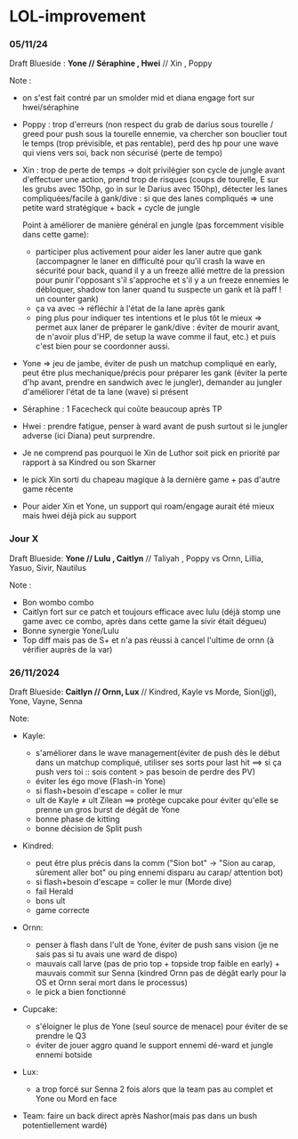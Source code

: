 # LOL-improvement

### 05/11/24
Draft Blueside : **Yone // Séraphine , Hwei** // Xin , Poppy 

Note : 
* on s'est fait contré par un smolder mid et diana engage fort sur hwei/séraphine 
* Poppy : trop d'erreurs (non respect du grab de darius sous tourelle / greed pour push sous la tourelle ennemie, va chercher son bouclier tout le temps (trop prévisible, et pas rentable), perd des hp pour une wave qui viens vers soi, back non sécurisé (perte de tempo)
* Xin : trop de perte de temps -> doit privilégier son cycle de jungle avant d'effectuer une action, prend trop de risques (coups de tourelle, E sur les grubs avec 150hp, go in sur le Darius avec 150hp), détecter les lanes compliquées/facile à gank/dive : si que des lanes compliqués => une petite ward stratégique + back + cycle de jungle 


   Point à améliorer de manière général en jungle (pas forcemment visible dans cette game): 
   * participer plus activement pour aider les laner autre que gank (accompagner le laner en difficulté pour qu'il crash la wave en sécurité pour back, quand il y a un freeze allié mettre de la pression pour punir l'opposant s'il s'approche et s'il y a un freeze ennemies le débloquer, shadow ton laner quand tu suspecte un gank et là paff ! un counter gank)
   * ça va avec -> réfléchir à l'état de la lane après gank 
   * ping plus pour indiquer tes intentions et le plus tôt le mieux => permet aux laner de préparer le gank/dive : éviter de mourir avant, de n'avoir plus d'HP, de setup la wave comme il faut, etc.) et puis c'est bien pour se coordonner aussi.




* Yone => jeu de jambe, éviter de push un matchup compliqué en early, peut être plus mechanique/précis pour préparer les gank (éviter la perte  d'hp avant, prendre en sandwich avec le jungler), demander au jungler d'améliorer l'état de ta lane (wave) si présent
* Séraphine : 1 Facecheck qui coûte beaucoup après TP
* Hwei : prendre fatigue, penser à ward avant de push surtout si le jungler adverse (ici Diana) peut surprendre.


* Je ne comprend pas pourquoi le Xin de Luthor soit pick en priorité par rapport à sa Kindred ou son Skarner 
* le pick Xin sorti du chapeau magique à la dernière game + pas d'autre game récente  
* Pour aider Xin et Yone, un support qui roam/engage aurait été mieux mais hwei déjà pick au support

### Jour X
Draft Blueside: **Yone // Lulu , Caitlyn** // Taliyah , Poppy   vs   Ornn, Lillia, Yasuo, Sivir, Nautilus

Note : 
* Bon wombo combo
* Caitlyn fort sur ce patch et toujours efficace avec lulu (déjà stomp une game avec ce combo, après dans cette game la sivir était dégueu)
* Bonne synergie Yone/Lulu
* Top diff mais pas de S+ et n'a pas réussi à cancel l'ultime de ornn (à vérifier auprès de la var)

### 26/11/2024
Draft Blueside: **Caitlyn // Ornn, Lux** // Kindred, Kayle   vs   Morde, Sion(jgl), Yone, Vayne, Senna

Note:
* Kayle:
   + s'améliorer dans le wave management(éviter de push dès le début dans un matchup compliqué, utiliser ses sorts pour last hit ==> si ça push vers toi :: sois content > pas besoin de perdre des PV) 
   + éviter les égo move (Flash-in Yone)
   + si flash+besoin d'escape = coller le mur
   + ult de Kayle ≠ ult Zilean ==> protège cupcake pour éviter qu'elle se prenne un gros burst de dégât de Yone 
   + bonne phase de kitting
   + bonne décision de Split push

* Kindred:
   + peut être plus précis dans la comm ("Sion bot" -> "Sion au carap, sûrement aller bot" ou ping ennemi disparu au carap/ attention bot) 
   + si flash+besoin d'escape = coller le mur (Morde dive)
   + fail Herald
   + bons ult
   + game correcte

* Ornn:
   + penser à flash dans l'ult de Yone, éviter de push sans vision (je ne sais pas si tu avais une ward de dispo)
   + mauvais call larve (pas de prio top + topside trop faible en early) + mauvais commit sur Senna (kindred Ornn pas de dégât early pour la OS et Ornn serai mort dans le processus)
   + le pick a bien fonctionné

* Cupcake:
  + s'éloigner le plus de Yone (seul source de menace) pour éviter de se prendre le Q3
  + éviter de jouer aggro quand le support ennemi dé-ward et jungle ennemi botside

* Lux:
  + a trop forcé sur Senna 2 fois alors que la team pas au complet et Yone ou Mord en face

* Team: faire un back direct après Nashor(mais pas dans un bush potentiellement wardé)
